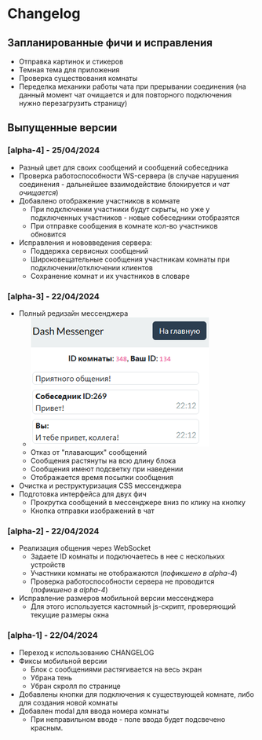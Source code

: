 # Changelog

## Запланированные фичи и исправления
- Отправка картинок и стикеров
- Темная тема для приложения
- Проверка существования комнаты
- Переделка механики работы чата при прерывании соединения (на данный момент чат очищается и для повторного подключения нужно перезагрузить страницу)



## Выпущенные версии
### [alpha-4] - 25/04/2024
- Разный цвет для своих сообщений и сообщений собеседника
- Проверка работоспособности WS-сервера (в случае нарушения соединения - дальнейшее взаимодействие блокируется и *чат очищается*)
- Добавлено отображение участников в комнате
    - При подключении участники будут скрыты, но уже у подключенных участников - новые собеседники отобразятся
    - При отправке сообщения в комнате кол-во участников обновится
- Исправления и нововведения сервера:
    - Поддержка сервисных сообщений
    - Широковещательные сообщения участникам комнаты при подключении/отключении клиентов
    - Сохранение комнат и их участников в словаре

### [alpha-3] - 22/04/2024
- Полный редизайн мессенджера
    - ![img](imgs/new-messenger.png)
    - Отказ от "плавающих" сообщений
    - Сообщения растянуты на всю длину блока
    - Сообщения имеют подсветку при наведении
    - Отображается время посылки сообщения
- Очистка и реструктуризация CSS мессенджера
- Подготовка интерфейса для двух фич
    - Прокрутка сообщений в мессенджере вниз по клику на кнопку
    - Кнопка отправки изображений в чат

### [alpha-2] - 22/04/2024
- Реализация общения через WebSocket
    - Задаете ID комнаты и подключаетесь в нее с нескольких устройств
    - Участники комнаты не отображаются (*пофикшено в alpha-4*)
    - Проверка работоспособности сервера не проводится (*пофикшено в alpha-4*)
- Исправление размеров мобильной версии мессенджера
    - Для этого используется кастомный js-скрипт, проверяющий текущие размеры окна


### [alpha-1] - 22/04/2024
- Переход к использованию CHANGELOG
- Фиксы мобильной версии
    - Блок с сообщениями растягивается на весь экран
    - Убрана тень
    - Убран скролл по странице
- Добавлены кнопки для подключения к существующей комнате, либо для создания новой комнаты
- Добавлен modal для ввода номера комнаты
    - При неправильном вводе - поле ввода будет подсвечено красным.